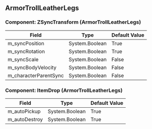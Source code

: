 ## ArmorTrollLeatherLegs

### Component: ZSyncTransform (ArmorTrollLeatherLegs)

|Field|Type|Default Value|
|---|---|---|
|m_syncPosition|System.Boolean|True|
|m_syncRotation|System.Boolean|True|
|m_syncScale|System.Boolean|False|
|m_syncBodyVelocity|System.Boolean|False|
|m_characterParentSync|System.Boolean|False|

### Component: ItemDrop (ArmorTrollLeatherLegs)

|Field|Type|Default Value|
|---|---|---|
|m_autoPickup|System.Boolean|True|
|m_autoDestroy|System.Boolean|True|

